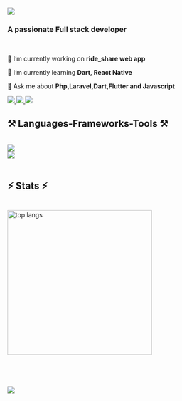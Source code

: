 

<h1 align="left">
    <img src="https://readme-typing-svg.herokuapp.com/?font=Righteous&size=35&center=true&vCenter=true&width=500&height=70&duration=4000&lines=Hi+There!+👋;+I'm+Phoo+Pyae+Sone!;" />
</h1>

<h3>A passionate Full stack developer</h3>

<br/>

<div >
 
 🔭 I’m currently working on **ride_share web app**
 
 🌱 I’m currently learning **Dart, React Native**

 💬 Ask me about **Php,Laravel,Dart,Flutter and Javascript**

 
 </div>
 
<div> 
  <a href="mailto:pyaephoo66@gmail.com">
    <img src="https://img.shields.io/badge/Gmail-333333?style=for-the-badge&logo=gmail&logoColor=red" />
  </a>
  <a href="https://www.linkedin.com/in/phoo-pyae-sone-912a93189/" target="_blank">
    <img src="https://img.shields.io/badge/LinkedIn-0077B5?style=for-the-badge&logo=linkedin&logoColor=white" target="_blank" />
  </a>
   <a href="https://www.github.com/PhooPyaeSone" target="_blank" rel="noreferrer"><img
  src="https://img.shields.io/github/followers/PhooPyaeSone?logo=github&style=for-the-badge&color=36BFFF&labelColor=0f172a" /></a>
</div>
 

 <h2>⚒️ Languages-Frameworks-Tools ⚒️</h2>
<br/>
<div>
    <img src="https://skillicons.dev/icons?i=php,dart,javascript,laravel,flutter,angular,jquery,vue,firebase" /><br>
    <img src="https://skillicons.dev/icons?i=html,css,mysql,css,bootstrap,tailwindcss,git" />
</div>

<br/>

<h2>⚡ Stats ⚡</h2>
<br>
<div>
  <img width=325 align="center" src="https://github-readme-stats.vercel.app/api/top-langs/?username=PhooPyaeSone&hide=HTML&langs_count=8&layout=compact&theme=react&border_radius=10&size_weight=0.5&count_weight=0.5&exclude_repo=github-readme-stats" alt="top langs" />
</div>

<br/><br/>

<h3>
    <img src="https://readme-typing-svg.herokuapp.com/?font=Righteous&size=25&center=true&vCenter=true&width=500&height=70&duration=4000&lines=Thanks+for+visiting!+✌️;+Shoot+me+a+message+on+Linkedin!;I'm+always+down+to+collab+:)">
</h3>

<br/>
